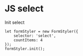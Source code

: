 # JS select

Init select
```
let formStyler = new FormStyler({
    selector: 'select',
    countItems: 4
});
formStyler.init();
```
